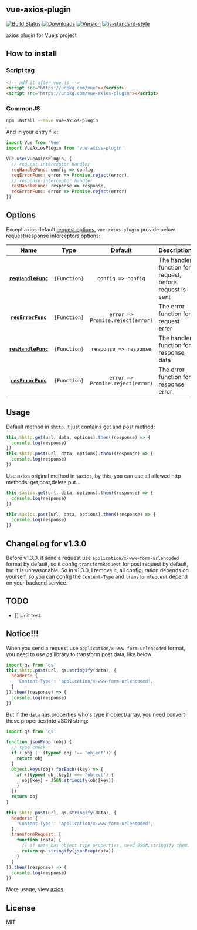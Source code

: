 ## vue-axios-plugin

[![Build Status](https://travis-ci.org/yugasun/vue-axios-plugin.svg?branch=master)](https://travis-ci.org/yugasun/vue-axios-plugin)
<a href="https://www.npmjs.com/package/vue-axios-plugin"><img src="https://img.shields.io/npm/dm/vue-axios-plugin.svg" alt="Downloads"></a>
<a href="https://www.npmjs.com/package/vue-axios-plugin"><img src="https://img.shields.io/npm/v/vue-axios-plugin.svg" alt="Version"></a>
[![js-standard-style](https://img.shields.io/badge/code%20style-standard-brightgreen.svg)](http://standardjs.com)

axios plugin for Vuejs project

## How to install

### Script tag

```html
<!-- add it after vue.js -->
<script src="https://unpkg.com/vue"></script>
<script src="https://unpkg.com/vue-axios-plugin"></script>
```

### CommonJS

```bash
npm install --save vue-axios-plugin
```

And in your entry file:

```javascript
import Vue from 'Vue'
import VueAxiosPlugin from 'vue-axios-plugin'

Vue.use(VueAxiosPlugin, {
  // request interceptor handler
  reqHandleFunc: config => config,
  reqErrorFunc: error => Promise.reject(error),
  // response interceptor handler
  resHandleFunc: response => response,
  resErrorFunc: error => Promise.reject(error)
})
```

## Options

Except axios default [request options](https://github.com/axios/axios#request-config), `vue-axios-plugin` provide below request/response interceptors options:

|Name|Type|Default|Description|
|:--:|:--:|:-----:|:----------|
|**[`reqHandleFunc`](#)**|`{Function}`|`config => config`|The handler function for request, before request is sent|
|**[`reqErrorFunc`](#)**|`{Function}`|`error => Promise.reject(error)`|The error function for request error|
|**[`resHandleFunc`](#)**|`{Function}`|`response => response`|The handler function for response data|
|**[`resErrorFunc`](#)**|`{Function}`|`error => Promise.reject(error)`| The error function for response error |

## Usage

Default method in `$http`, it just contains get and post method:

```javascript
this.$http.get(url, data, options).then((response) => {
  console.log(response)
})
this.$http.post(url, data, options).then((response) => {
  console.log(response)
})
```

Use axios original method in `$axios`, by this, you can use all allowed http methods: get,post,delete,put...

```javascript
this.$axios.get(url, data, options).then((response) => {
  console.log(response)
})

this.$axios.post(url, data, options).then((response) => {
  console.log(response)
})
```

## ChangeLog for v1.3.0

Before v1.3.0, it send a request use `application/x-www-form-urlencoded` format by default, so it config `transformRequest` for post request by default, but it is unreasonable. So in v1.3.0, I remove it, all configuration depends on yourself, so you can config the `Content-Type` and `transformRequest` depend on your backend service.

## TODO

- [] Unit test.

## Notice!!!

When you send a request use `application/x-www-form-urlencoded` format, you need to use [qs]() library to transform post data, like below:

```js
import qs from 'qs'
this.$http.post(url, qs.stringify(data), {
  headers: {
    'Content-Type': 'application/x-www-form-urlencoded',
  }
}).then((response) => {
  console.log(response)
})
```

But if the `data` has properties who's type if object/array, you need convert these properties into JSON string:

```js
import qs from 'qs'

function jsonProp (obj) {
  // type check
  if (!obj || (typeof obj !== 'object')) {
    return obj
  }
  Object.keys(obj).forEach((key) => {
    if ((typeof obj[key]) === 'object') {
      obj[key] = JSON.stringify(obj[key])
    }
  })
  return obj
}

this.$http.post(url, qs.stringify(data), {
  headers: {
    'Content-Type': 'application/x-www-form-urlencoded',
  },
  transformRequest: [
    function (data) {
      // if data has object type properties, need JSON.stringify them.
      return qs.stringify(jsonProp(data))
    }
  ]
}).then((response) => {
  console.log(response)
})
```

More usage, view [axios](https://github.com/mzabriskie/axios)

## License

MIT

